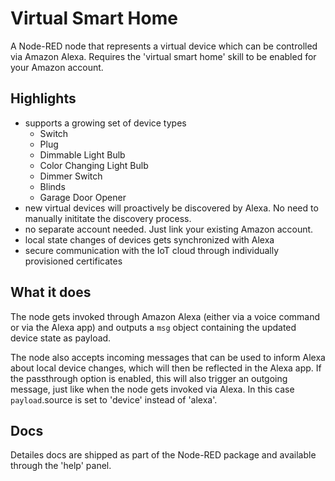 # Virtual Smart Home

A Node-RED node that represents a virtual device which can be controlled via
Amazon Alexa. Requires the 'virtual smart home' skill to be enabled for your
Amazon account.

## Highlights

- supports a growing set of device types
  - Switch
  - Plug
  - Dimmable Light Bulb
  - Color Changing Light Bulb
  - Dimmer Switch
  - Blinds
  - Garage Door Opener
- new virtual devices will proactively be discovered by Alexa. No need to
  manually inititate the discovery process.
- no separate account needed. Just link your existing Amazon account.
- local state changes of devices gets synchronized with Alexa
- secure communication with the IoT cloud through individually provisioned
  certificates

## What it does

The node gets invoked through Amazon Alexa (either via a voice command or via
the Alexa app) and outputs a `msg` object containing the updated device state as
payload.

The node also accepts incoming messages that can be used to inform Alexa about
local device changes, which will then be reflected in the Alexa app. If the
passthrough option is enabled, this will also trigger an outgoing message, just
like when the node gets invoked via Alexa. In this case `payload`.source is set
to 'device' instead of 'alexa'.

## Docs

Detailes docs are shipped as part of the Node-RED package and available through
the 'help' panel.
